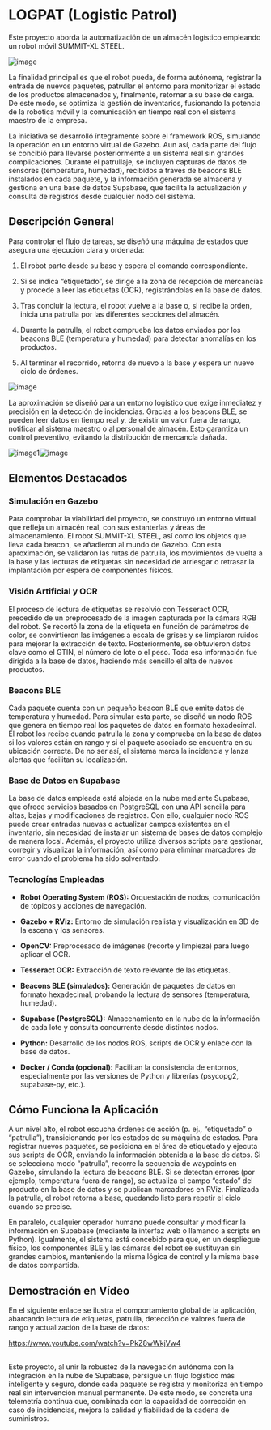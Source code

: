 # LOGPAT (Logistic Patrol)
Este proyecto aborda la automatización de un almacén logístico empleando un robot móvil SUMMIT-XL STEEL. 

![image](https://github.com/user-attachments/assets/fa293287-b242-4665-8197-886c804cda9c)

La finalidad principal es que el robot pueda, de forma autónoma, registrar la entrada de nuevos paquetes, patrullar el entorno para monitorizar el estado de los productos almacenados y, finalmente, retornar a su base de carga. De este modo, se optimiza la gestión de inventarios, fusionando la potencia de la robótica móvil y la comunicación en tiempo real con el sistema maestro de la empresa.

La iniciativa se desarrolló íntegramente sobre el framework ROS, simulando la operación en un entorno virtual de Gazebo. Aun así, cada parte del flujo se concibió para llevarse posteriormente a un sistema real sin grandes complicaciones. Durante el patrullaje, se incluyen capturas de datos de sensores (temperatura, humedad), recibidos a través de beacons BLE instalados en cada paquete, y la información generada se almacena y gestiona en una base de datos Supabase, que facilita la actualización y consulta de registros desde cualquier nodo del sistema.

## Descripción General
Para controlar el flujo de tareas, se diseñó una máquina de estados que asegura una ejecución clara y ordenada:

1. El robot parte desde su base y espera el comando correspondiente.

2. Si se indica “etiquetado”, se dirige a la zona de recepción de mercancías y procede a leer las etiquetas (OCR), registrándolas en la base de datos.

3. Tras concluir la lectura, el robot vuelve a la base o, si recibe la orden, inicia una patrulla por las diferentes secciones del almacén.

4. Durante la patrulla, el robot comprueba los datos enviados por los beacons BLE (temperatura y humedad) para detectar anomalías en los productos.

5. Al terminar el recorrido, retorna de nuevo a la base y espera un nuevo ciclo de órdenes.

![image](https://github.com/user-attachments/assets/440b8f15-ba14-4635-bce5-763486ab7ab0)

La aproximación se diseñó para un entorno logístico que exige inmediatez y precisión en la detección de incidencias. Gracias a los beacons BLE, se pueden leer datos en tiempo real y, de existir un valor fuera de rango, notificar al sistema maestro o al personal de almacén. Esto garantiza un control preventivo, evitando la distribución de mercancía dañada.

![image1](https://github.com/user-attachments/assets/71e12f5b-65c6-42db-8804-913a17ce8517)![image](https://github.com/user-attachments/assets/94742cd2-1938-49bb-a43c-479749829261)

## Elementos Destacados
### Simulación en Gazebo
Para comprobar la viabilidad del proyecto, se construyó un entorno virtual que refleja un almacén real, con sus estanterías y áreas de almacenamiento. El robot SUMMIT-XL STEEL, así como los objetos que lleva cada beacon, se añadieron al mundo de Gazebo. Con esta aproximación, se validaron las rutas de patrulla, los movimientos de vuelta a la base y las lecturas de etiquetas sin necesidad de arriesgar o retrasar la implantación por espera de componentes físicos.

### Visión Artificial y OCR
El proceso de lectura de etiquetas se resolvió con Tesseract OCR, precedido de un preprocesado de la imagen capturada por la cámara RGB del robot. Se recortó la zona de la etiqueta en función de parámetros de color, se convirtieron las imágenes a escala de grises y se limpiaron ruidos para mejorar la extracción de texto. Posteriormente, se obtuvieron datos clave como el GTIN, el número de lote o el peso. Toda esa información fue dirigida a la base de datos, haciendo más sencillo el alta de nuevos productos.

### Beacons BLE
Cada paquete cuenta con un pequeño beacon BLE que emite datos de temperatura y humedad. Para simular esta parte, se diseñó un nodo ROS que genera en tiempo real los paquetes de datos en formato hexadecimal. El robot los recibe cuando patrulla la zona y comprueba en la base de datos si los valores están en rango y si el paquete asociado se encuentra en su ubicación correcta. De no ser así, el sistema marca la incidencia y lanza alertas que facilitan su localización.

### Base de Datos en Supabase
La base de datos empleada está alojada en la nube mediante Supabase, que ofrece servicios basados en PostgreSQL con una API sencilla para altas, bajas y modificaciones de registros. Con ello, cualquier nodo ROS puede crear entradas nuevas o actualizar campos existentes en el inventario, sin necesidad de instalar un sistema de bases de datos complejo de manera local. Además, el proyecto utiliza diversos scripts para gestionar, corregir y visualizar la información, así como para eliminar marcadores de error cuando el problema ha sido solventado.

### Tecnologías Empleadas
- **Robot Operating System (ROS):** Orquestación de nodos, comunicación de tópicos y acciones de navegación.

- **Gazebo + RViz:** Entorno de simulación realista y visualización en 3D de la escena y los sensores.

- **OpenCV:** Preprocesado de imágenes (recorte y limpieza) para luego aplicar el OCR.

- **Tesseract OCR:** Extracción de texto relevante de las etiquetas.

- **Beacons BLE (simulados):** Generación de paquetes de datos en formato hexadecimal, probando la lectura de sensores (temperatura, humedad).

- **Supabase (PostgreSQL):** Almacenamiento en la nube de la información de cada lote y consulta concurrente desde distintos nodos.

- **Python:** Desarrollo de los nodos ROS, scripts de OCR y enlace con la base de datos.

- **Docker / Conda (opcional):** Facilitan la consistencia de entornos, especialmente por las versiones de Python y librerías (psycopg2, supabase-py, etc.).

## Cómo Funciona la Aplicación
A un nivel alto, el robot escucha órdenes de acción (p. ej., “etiquetado” o “patrulla”), transicionando por los estados de su máquina de estados. Para registrar nuevos paquetes, se posiciona en el área de etiquetado y ejecuta sus scripts de OCR, enviando la información obtenida a la base de datos. Si se selecciona modo “patrulla”, recorre la secuencia de waypoints en Gazebo, simulando la lectura de beacons BLE. Si se detectan errores (por ejemplo, temperatura fuera de rango), se actualiza el campo “estado” del producto en la base de datos y se publican marcadores en RViz. Finalizada la patrulla, el robot retorna a base, quedando listo para repetir el ciclo cuando se precise.

En paralelo, cualquier operador humano puede consultar y modificar la información en Supabase (mediante la interfaz web o llamando a scripts en Python). Igualmente, el sistema está concebido para que, en un despliegue físico, los componentes BLE y las cámaras del robot se sustituyan sin grandes cambios, manteniendo la misma lógica de control y la misma base de datos compartida.

## Demostración en Vídeo
En el siguiente enlace se ilustra el comportamiento global de la aplicación, abarcando lectura de etiquetas, patrulla, detección de valores fuera de rango y actualización de la base de datos:

https://www.youtube.com/watch?v=PkZ8wWkjVw4

##
Este proyecto, al unir la robustez de la navegación autónoma con la integración en la nube de Supabase, persigue un flujo logístico más inteligente y seguro, donde cada paquete se registra y monitoriza en tiempo real sin intervención manual permanente. De este modo, se concreta una telemetría continua que, combinada con la capacidad de corrección en caso de incidencias, mejora la calidad y fiabilidad de la cadena de suministros.

